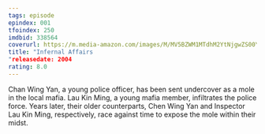 ```yaml
---
tags: episode
epindex: 001
tfoindex: 250
imdbid: 338564
coverurl: https://m.media-amazon.com/images/M/MV5BZWM1MTdhM2YtNjgwZS00YjQ3LTk3NTQtMzQ1NDE3YzZlODFlXkEyXkFqcGdeQXVyMTI3ODAyMzE2._V1_SY300_CR8,0,202,300_.jpg
title: "Infernal Affairs
"releasedate: 2004
rating: 8.0
---
```


Chan Wing Yan, a young police officer, has been sent undercover as a mole in the local mafia. Lau Kin Ming, a young mafia member, infiltrates the police force. Years later, their older counterparts, Chen Wing Yan and Inspector Lau Kin Ming, respectively, race against time to expose the mole within their midst.